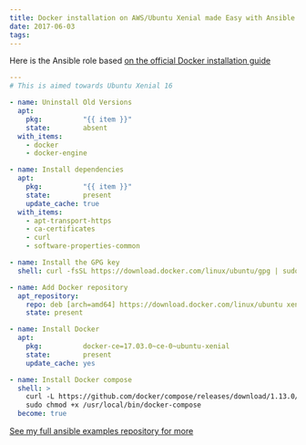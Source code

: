 ```yaml
---
title: Docker installation on AWS/Ubuntu Xenial made Easy with Ansible
date: 2017-06-03
tags:
---
```


Here is the Ansible role based [on the official Docker installation guide](https://docs.docker.com/engine/installation/linux/ubuntu/#prerequisites)

```yml
---
# This is aimed towards Ubuntu Xenial 16

- name: Uninstall Old Versions
  apt:
    pkg:          "{{ item }}"
    state:        absent
  with_items:
    - docker
    - docker-engine

- name: Install dependencies
  apt:
    pkg:          "{{ item }}"
    state:        present
    update_cache: true
  with_items:
    - apt-transport-https
    - ca-certificates
    - curl
    - software-properties-common

- name: Install the GPG key
  shell: curl -fsSL https://download.docker.com/linux/ubuntu/gpg | sudo apt-key add -

- name: Add Docker repository
  apt_repository:
    repo: deb [arch=amd64] https://download.docker.com/linux/ubuntu xenial stable
    state: present

- name: Install Docker
  apt:
    pkg:          docker-ce=17.03.0~ce-0~ubuntu-xenial
    state:        present
    update_cache: yes

- name: Install Docker compose
  shell: >
    curl -L https://github.com/docker/compose/releases/download/1.13.0/docker-compose-`uname -s`-`uname -m` > /usr/local/bin/docker-compose &&
    sudo chmod +x /usr/local/bin/docker-compose
  become: true
```

[See my full ansible examples repository for more](https://github.com/wakproductions/ansible-examples)
